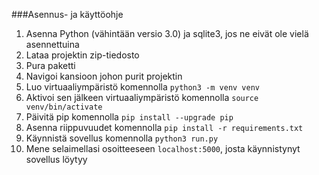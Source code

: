 ###Asennus- ja käyttöohje

1) Asenna Python (vähintään versio 3.0) ja sqlite3, jos ne eivät ole vielä asennettuina
2) Lataa projektin zip-tiedosto
3) Pura paketti
4) Navigoi kansioon johon purit projektin
5) Luo virtuaaliympäristö komennolla `python3 -m venv venv`
7) Aktivoi sen jälkeen virtuaaliympäristö komennolla `source venv/bin/activate`
8) Päivitä pip komennolla `pip install --upgrade pip`
9) Asenna riippuvuudet komennolla `pip install -r requirements.txt`
10) Käynnistä sovellus komennolla `python3 run.py`
11) Mene selaimellasi osoitteeseen `localhost:5000`, josta käynnistynyt sovellus löytyy